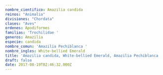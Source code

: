 ```yaml
---
nombre_cientifico: Amazilia candida
reinos: "Animalia"
divisiones: "Chordata"
clases: "Aves"
ordenes: Apodiformes
familias: 'Trochilidae '
generos: Amazilia
especie: candida
nombre_comun: 'Amazilia Pechiblanca '
nombre_ingles: White-bellied Emerald
title: 'Amazilia candida, White-bellied Emerald, Amazilia Pechiblanca '
draft: false
date: 2017-08-19T02:46:32.000Z
---
```


